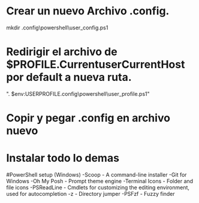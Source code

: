 # Crear un nuevo Archivo .config.

mkdir .config\powershell\user_config.ps1

# Redirigir el archivo de $PROFILE.CurrentuserCurrentHost por default a nueva ruta.

". $env:USERPROFILE\.config\powershell\user_profile.ps1"

# Copir y pegar .config en archivo nuevo
# Instalar todo lo demas
#PowerShell setup (Windows)
-Scoop - A command-line installer
-Git for Windows
-Oh My Posh - Prompt theme engine
-Terminal Icons - Folder and file icons
-PSReadLine - Cmdlets for customizing the editing environment, used for autocompletion
-z - Directory jumper
-PSFzf - Fuzzy finder
